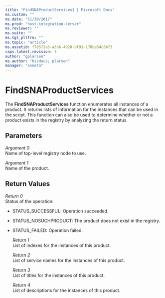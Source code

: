 ```yaml
---
title: "FindSNAProductServices1 | Microsoft Docs"
ms.custom: ""
ms.date: "11/30/2017"
ms.prod: "host-integration-server"
ms.reviewer: ""
ms.suite: ""
ms.tgt_pltfrm: ""
ms.topic: "article"
ms.assetid: f78572a5-a5b6-4920-bf91-170ba54c8b73
caps.latest.revision: 3
author: "gplarsen"
ms.author: "hisdocs; plarsen"
manager: "anneta"
---
```

# FindSNAProductServices
The **FindSNAProductServices** function enumerates all instances of a product. It returns lists of information for the instances that can be used in the script. This function can also be used to determine whether or not a product exists in the registry by analyzing the return status.  
  
## Parameters  
 *Argument 0*  
 Name of top-level registry node to use.  
  
 *Argument 1*  
 Name of the product.  
  
## Return Values  
 *Return 0*  
 Status of the operation:  
  
- STATUS_SUCCESSFUL: Operation succeeded.  
  
- STATUS_NOSUCHPRODUCT: The product does not exist in the registry.  
  
- STATUS_FAILED: Operation failed.  
  
  *Return 1*  
  List of indexes for the instances of this product.  
  
  *Return 2*  
  List of service names for the instances of this product.  
  
  *Return 3*  
  List of titles for the instances of this product.  
  
  *Return 4*  
  List of descriptions for the instances of this product.